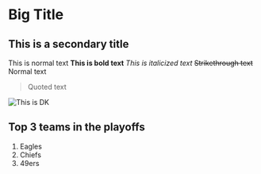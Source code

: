 # Big Title

## This is a secondary title

This is normal text
**This is bold text**
*This is italicized text*
~~Strikethrough text~~
Normal text
>Quoted text

![This is DK](../images/DK_Metcalf_with_mask.jpg)

## Top 3 teams in the playoffs
1. Eagles
2. Chiefs
3. 49ers
